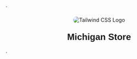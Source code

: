 `<p align="center">
  <img style="border-radius: 45px" src="https://encrypted-tbn0.gstatic.com/images?q=tbn:ANd9GcRUemMYs5F0RFgotcPiYOgsrhSkx3TT9w5_TA&s" alt="Tailwind CSS Logo" />
</p>
<p align="center" style="font-size: 24px; font-family: Arial, sans-serif; font-weight: bold;">
  <strong>Michigan Store</strong>
</p>
`
